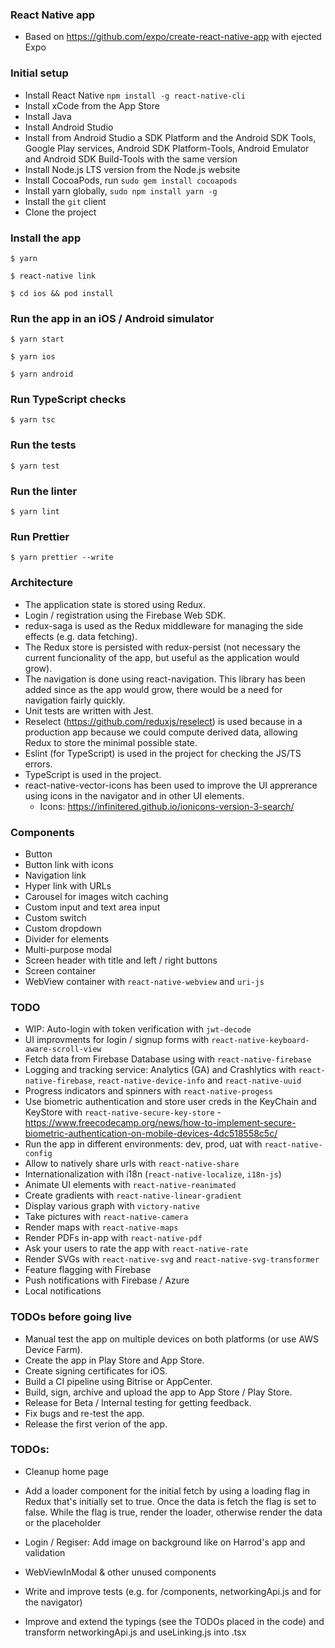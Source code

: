 ### React Native app

- Based on https://github.com/expo/create-react-native-app with ejected Expo

### Initial setup

- Install React Native `npm install -g react-native-cli`
- Install xCode from the App Store
- Install Java
- Install Android Studio
- Install from Android Studio a SDK Platform and the Android SDK Tools, Google Play services, Android SDK Platform-Tools, Android Emulator and Android SDK Build-Tools with the same version
- Install Node.js LTS version from the Node.js website
- Install CocoaPods, run `sudo gem install cocoapods`
- Install yarn globally, `sudo npm install yarn -g`
- Install the `git` client
- Clone the project


### Install the app

`$ yarn`

`$ react-native link`

`$ cd ios && pod install`

### Run the app in an iOS / Android simulator

`$ yarn start`

`$ yarn ios`

`$ yarn android`

### Run TypeScript checks

`$ yarn tsc`

### Run the tests

`$ yarn test`

### Run the linter

`$ yarn lint`

### Run Prettier

`$ yarn prettier --write`

### Architecture

- The application state is stored using Redux.
- Login / registration using the Firebase Web SDK.
- redux-saga is used as the Redux middleware for managing the side effects (e.g. data fetching).
- The Redux store is persisted with redux-persist (not necessary the current funcionality of the app, but useful as the application would grow).
- The navigation is done using react-navigation. This library has been added since as the app would grow, there would be a need for navigation fairly quickly.
- Unit tests are written with Jest.
- Reselect (https://github.com/reduxjs/reselect) is used because in a production app because we could compute derived data, allowing Redux to store the minimal possible state.
- Eslint (for TypeScript) is used in the project for checking the JS/TS errors.
- TypeScript is used in the project.
- react-native-vector-icons has been used to improve the UI apprerance using icons in the navigator and in other UI elements.
  - Icons: https://infinitered.github.io/ionicons-version-3-search/

### Components
- Button
- Button link with icons
- Navigation link
- Hyper link with URLs
- Carousel for images witch caching
- Custom input and text area input
- Custom switch
- Custom dropdown
- Divider for elements
- Multi-purpose modal
- Screen header with title and left / right buttons
- Screen container
- WebView container with `react-native-webview` and `uri-js`

### TODO
- WIP: Auto-login with token verification with `jwt-decode`
- UI improvments for login / signup forms with `react-native-keyboard-aware-scroll-view`
- Fetch data from Firebase Database using with `react-native-firebase`
- Logging and tracking service: Analytics (GA) and Crashlytics with `react-native-firebase`, `react-native-device-info` and `react-native-uuid`
- Progress indicators and spinners with `react-native-progess`
- Use biometric authentication and store user creds in the KeyChain and KeyStore with `react-native-secure-key-store` - https://www.freecodecamp.org/news/how-to-implement-secure-biometric-authentication-on-mobile-devices-4dc518558c5c/
- Run the app in different environments: dev, prod, uat with `react-native-config`
- Allow to natively share urls with `react-native-share`
- Internationalization with i18n (`react-native-localize`, `i18n-js`)
- Animate UI elements with `react-native-reanimated`
- Create gradients with `react-native-linear-gradient`
- Display various graph with `victory-native`
- Take pictures with `react-native-camera`
- Render maps with `react-native-maps`
- Render PDFs in-app with `react-native-pdf`
- Ask your users to rate the app with `react-native-rate`
- Render SVGs with `react-native-svg` and `react-native-svg-transformer`
- Feature flagging with Firebase
- Push notifications with Firebase / Azure
- Local notifications

### TODOs before going live
- Manual test the app on multiple devices on both platforms (or use AWS Device Farm).
- Create the app in Play Store and App Store.
- Create signing certificates for iOS.
- Build a CI pipeline using Bitrise or AppCenter.
- Build, sign, archive and upload the app to App Store / Play Store.
- Release for Beta / Internal testing for getting feedback.
- Fix bugs and re-test the app.
- Release the first verion of the app.

### TODOs:
- Cleanup home page
- Add a loader component for the initial fetch by using a loading flag in Redux that's initially set to true. Once the data is fetch the flag is set to false. While the flag is true, render the loader, otherwise render the data or the placeholder

- Login / Regiser: Add image on background like on Harrod's app and validation
- WebViewInModal & other unused components
- Write and improve tests (e.g. for /components, networkingApi.js and for the navigator)
- Improve and extend the typings (see the TODOs placed in the code) and transform networkingApi.js and useLinking.js into .tsx





